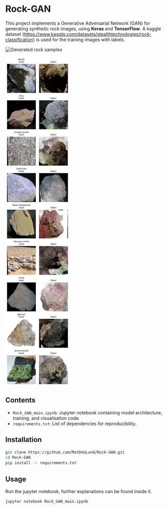 # Rock-GAN

This project implements a Generative Adversarial Network (GAN) for generating synthetic rock images, using **Keras** and **TensorFlow**. A kaggle dataset (https://www.kaggle.com/datasets/stealthtechnologies/rock-classification) is used for the training images with labels.

![Generated rock samples](figs/diatomite_training.gif)

![Real and fake samples](figs/real_fake.png)
## Contents
- `Rock_GAN_main.ipynb`: Jupyter notebook containing model architecture, training, and visualisation code.
- `requirements.txt`: List of dependencies for reproducibility.

## Installation
```bash
git clone https://github.com/MatDebLund/Rock-GAN.git
cd Rock-GAN
pip install -r requirements.txt
```
## Usage

Run the jupyter notebook, further explanations can be found inside it.
```bash
jupyter notebook Rock_GAN_main.ipynb
```
